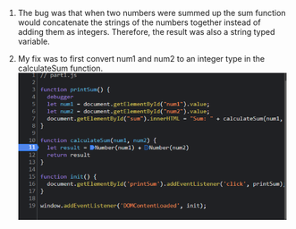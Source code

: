 1. The bug was that when two numbers were summed up the sum function would concatenate the strings of the numbers together instead of adding them as integers. Therefore, the result was also a string typed variable.

2. My fix was to first convert num1 and num2 to an integer type in the calculateSum function. ![fix](fix.png)
